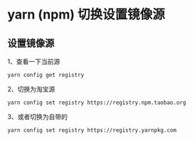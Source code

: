 # yarn (npm) 切换设置镜像源

## 设置镜像源

1、查看一下当前源

```
yarn config get registry
```

2、切换为淘宝源

```
yarn config set registry https://registry.npm.taobao.org
```

3、或者切换为自带的

```
yarn config set registry https://registry.yarnpkg.com
```